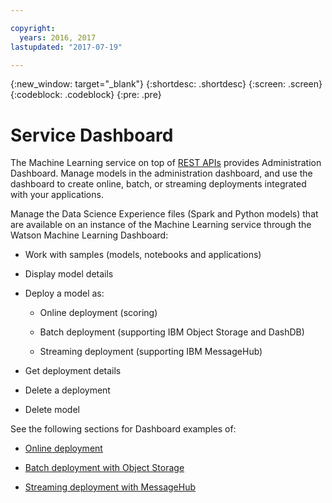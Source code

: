 ```yaml
---

copyright:
  years: 2016, 2017
lastupdated: "2017-07-19"

---
```


{:new_window: target="_blank"}
{:shortdesc: .shortdesc}
{:screen: .screen}
{:codeblock: .codeblock}
{:pre: .pre}

# Service Dashboard


The Machine Learning service on top of [REST APIs](https://watson-ml-api.mybluemix.net/) provides Administration Dashboard.
Manage models in the administration dashboard, and use the dashboard to create online, batch, or streaming deployments integrated with your applications.

Manage the Data Science Experience files (Spark and Python models)
that are available on an instance of the Machine Learning service
through the Watson Machine Learning Dashboard:

*  Work with samples (models, notebooks and applications)

*  Display model details

*  Deploy a model as:

   *  Online deployment (scoring)

   *  Batch deployment (supporting IBM Object Storage and DashDB)

   *  Streaming deployment (supporting IBM MessageHub)

*  Get deployment details

*  Delete a deployment

*  Delete model



See the following sections for Dashboard examples of:

*  [Online deployment](pm_service_ui_spark_online.html)

*  [Batch deployment with Object Storage](pm_service_ui_spark_batch.html)

*  [Streaming deployment with MessageHub](pm_service_ui_spark_streaming.html)
